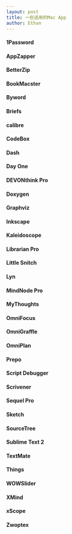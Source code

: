```yaml
---
layout: post
title: 一些适用的Mac App
author: Ethan
---
```


#### 1Password    
#### AppZapper  
#### BetterZip  
#### BookMacster  
#### Byword  
#### Briefs  
#### calibre  
#### CodeBox  
#### Dash  
#### Day One 
#### DEVONthink Pro  
#### Doxygen  
#### Graphviz    
#### Inkscape  
#### Kaleidoscope  
#### Librarian Pro  
#### Little Snitch  
#### Lyn  
#### MindNode Pro  
#### MyThoughts  
#### OmniFocus  
#### OmniGraffle  
#### OmniPlan  
#### Prepo  
#### Script Debugger  
#### Scrivener  
#### Sequel Pro  
#### Sketch  
#### SourceTree
#### Sublime Text 2
#### TextMate
#### Things
#### WOWSlider
#### XMind  
#### xScope  
#### Zwoptex  
